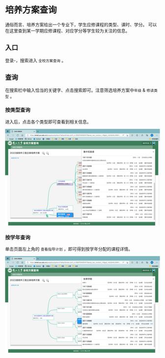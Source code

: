 # 培养方案查询

通俗而言、培养方案给出一个专业下，学生应修课程的类型、课时、学分。
可以在这里查到某一学期应修课程、对应学分等学生较为关注的信息。

## 入口

登录-，搜索进入 `全校方案查询` 。

## 查询

在搜索栏中输入恰当的关键字、点击搜索即可。注意筛选培养方案中`年级` & `修读类型` 。

### 按类型查询

进入后，点击各个类型即可查看到相关信息。

![按类型查询](./img/program_type.png)

### 按学年查询

单击页面左上角的 `查看指导计划` ，即可得到按学年分配的课程详情。

![按学年查询](./img/program_year.png)
